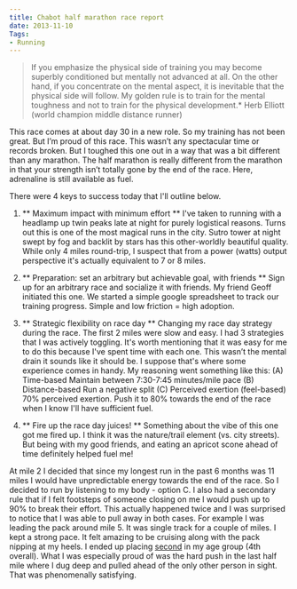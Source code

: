 ```yaml
---
title: Chabot half marathon race report
date: 2013-11-10
Tags: 
- Running
---
```

> If you emphasize the physical side of training you may become superbly conditioned but mentally not advanced at all. On the other hand, if you concentrate on the mental aspect, it is inevitable that the physical side will follow. My golden rule is to train for the mental toughness and not to train for the physical development.* Herb Elliott (world champion middle distance runner)

This race comes at about day 30 in a new role. So my training has not been great. But I’m proud of this race. This wasn’t any spectacular time or records broken. But I toughed this one out in a way that was a bit different than any marathon. The half marathon is really different from the marathon in that your strength isn’t totally gone by the end of the race. Here, adrenaline is still available as fuel.

There were 4 keys to success today that I'll outline below.

1. ** Maximum impact with minimum effort **
I've taken to running with a headlamp up twin peaks late at night for purely logistical reasons. Turns out this is one of the most magical runs in the city. Sutro tower at night swept by fog and backlit by stars has this other-worldly beautiful quality. While only 4 miles round-trip, I suspect that from a power (watts) output perspective it's actually equivalent to 7 or 8 miles.

2. ** Preparation: set an arbitrary but achievable goal, with friends **
Sign up for an arbitrary race and socialize it with friends. My friend Geoff initiated this one. We started a simple google spreadsheet to track our training progress. Simple and low friction = high adoption.

3. ** Strategic flexibility on race day **
Changing my race day strategy during the race.
The first 2 miles were slow and easy. I had 3 strategies that I was actively toggling. It's worth mentioning that it was easy for me to do this because I've spent time with each one. This wasn’t the mental drain it sounds like it should be. I suppose that's where some experience comes in handy. My reasoning went something like this:
(A) Time-based
Maintain between 7:30-7:45 minutes/mile pace
(B) Distance-based
Run a negative split
(C) Perceived exertion (feel-based)
70% perceived exertion. Push it to 80% towards the end of the race when I know I'll have sufficient fuel.

4. ** Fire up the race day juices! **
Something about the vibe of this one got me fired up. I think it was the nature/trail element (vs. city streets). But being with my good friends, and eating an apricot scone ahead of time definitely helped fuel me!

At mile 2 I decided that since my longest run in the past 6 months was 11 miles I would have unpredictable energy towards the end of the race. So I decided to run by listening to my body - option C. I also had a secondary rule that if I felt footsteps of someone closing on me I would push up to 90% to break their effort. This actually happened twice and I was surprised to notice that I was able to pull away in both cases. For example I was leading the pack around mile 5. It was single track for a couple of miles. I kept a strong pace. It felt amazing to be cruising along with the pack nipping at my heels.
I ended up placing [second](https://ultrasignup.com/results_event.aspx?did=24266#id686174) in my age group (4th overall). What I was especially proud of was the hard push in the last half mile where I dug deep and pulled ahead of the only other person in sight. That was phenomenally satisfying.